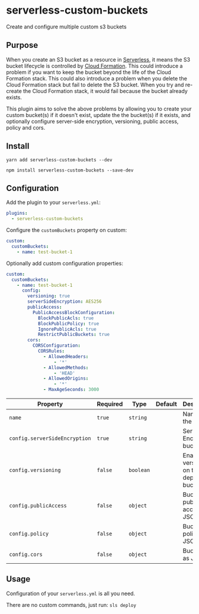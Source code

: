 # serverless-custom-buckets

Create and configure multiple custom s3 buckets

## Purpose

When you create an S3 bucket as a resource in [Serverless](https://https://serverless.com), it means the S3 bucket lifecycle is controlled by [Cloud Formation](https://aws.amazon.com/cloudformation/). This could introduce a problem if you want to keep the bucket beyond the life of the Cloud Formation stack. This could also introduce a problem when you delete the Cloud Formation stack but fail to delete the S3 bucket. When you try and re-create the Cloud Formation stack, it would fail because the bucket already exists.

This plugin aims to solve the above problems by allowing you to create your custom bucket(s) if it doesn't exist, update the the bucket(s) if it exists, and optionally configure server-side encryption, versioning, public access, policy and cors.

## Install

`yarn add serverless-custom-buckets --dev`

`npm install serverless-custom-buckets --save-dev`

## Configuration

Add the plugin to your `serverless.yml`:

```yaml
plugins:
  - serverless-custom-buckets
```

Configure the `customBuckets` property on custom:

```yaml
custom:
  customBuckets:
    - name: test-bucket-1
```

Optionally add custom configuration properties:

```yaml
custom:
  customBuckets:
    - name: test-bucket-1
      config:
        versioning: true
        serverSideEncryption: AES256
        publicAccess:
          PublicAccessBlockConfiguration:
            BlockPublicAcls: true
            BlockPublicPolicy: true
            IgnorePublicAcls: true
            RestrictPublicBuckets: true
        cors:
          CORSConfiguration:
            CORSRules:
              - AllowedHeaders:
                  - '*'
              - AllowedMethods:
                  - 'HEAD'
              - AllowedOrigins:
                  - '*'
              - MaxAgeSeconds: 3000
```

| Property                      | Required | Type      | Default | Description                                |
| ----------------------------- | -------- | --------- | ------- | ------------------------------------------ |
| `name`                        | `true`   | `string`  |         | Name of the bucket                         |
| `config.serverSideEncryption` | `true`   | `string`  |         | Server Side Encryption bucket              |
| `config.versioning`           | `false`  | `boolean` |         | Enable versioning on the deployment bucket |
| `config.publicAccess`         | `false`  | `object`  |         | Bucket public access as JSON               |
| `config.policy`               | `false`  | `object`  |         | Bucket policy as JSON                      |
| `config.cors`                 | `false`  | `object`  |         | Bucket cors as JSON                        |

## Usage

Configuration of your `serverless.yml` is all you need.

There are no custom commands, just run: `sls deploy`
